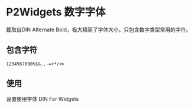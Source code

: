 # P2Widgets 数字字体

截取自DIN Alternate Bold，极大精简了字体大小。只包含数字类型常用的字符。

## 包含字符

```
1234567890%$&.,-=+*/<>
```

## 使用

设置使用字体 DIN For Widgets
